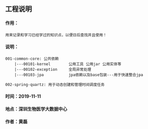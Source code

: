 ## 工程说明

#### 作用：
`用来记录和学习已经学过的知识点，以便日后查找并且使用！`

#### 说明：

~~~~
001-common-core: 公共依赖
    |---00101-kernel        公用工具 公用jar 公用实体等
    |---00102-exception     全局异常处理
    |---00103-jpa           jpa依赖以及base包装---用于快速整合jpa
~~~~
~~~~
002-spring-quartz: 用于动态创建和管理时间调度任务
~~~~





#### 时间：2019-11-11
#### 地点：深圳生物医学大数据中心
#### 作者：黄磊